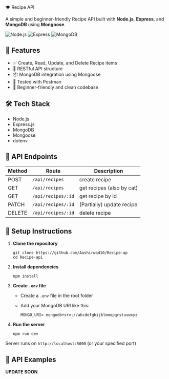 🍽️ Recipe API

A simple and beginner-friendly Recipe API built with **Node.js**, **Express**, and **MongoDB** using **Mongoose**.

![Node.js](https://img.shields.io/badge/Node.js-339933?style=for-the-badge&logo=nodedotjs&logoColor=white)
![Express](https://img.shields.io/badge/Express.js-000000?style=for-the-badge&logo=express&logoColor=white)
![MongoDB](https://img.shields.io/badge/MongoDB-4EA94B?style=for-the-badge&logo=mongodb&logoColor=white)

## 🚀 Features

- ✅ Create, Read, Update, and Delete Recipe items
- 🧱 RESTful API structure
- 📦 MongoDB integration using Mongoose
- 🧪 Tested with Postman
- 🌱 Beginner-friendly and clean codebase

## 🛠️ Tech Stack

- Node.js
- Express.js
- MongoDB
- Mongoose
- dotenv

## 📮 API Endpoints

| Method | Route               | Description                              |
|--------|-------------------  |------------------------------------------|
| POST   | `/api/recipes`      | create recipe                            |
| GET    | `/api/recipes`      | get recipes (also by cat)                |
| GET    | `/api/recipes/:id`  | get recipe by id                         |
| PATCH  | `/api/recipes/:id`  | (Partially) update recipe                |
| DELETE | `/api/recipes/:id`  |  delete recipe                           |


## 🔧 Setup Instructions

1. **Clone the repository**

    ```
    git clone https://github.com/Aashirwad10/Recipe-ap
    cd Recipe-api
    ```
    
2. **Install dependencies**

    ```
    npm install
    ```

3. **Create `.env` file**

    - Create a `.env` file in the root folder
    - Add your MongoDB URI like this:

      ```
      MONGO_URI= mongodb+srv://abcdefghijklmnopqrstuvwxyz
      ```

4. **Run the server**

    ```
    npm run dev
    ```

Server runs on `http://localhost:5000` (or your specified port)

## 📸 API Examples

**UPDATE SOON**
